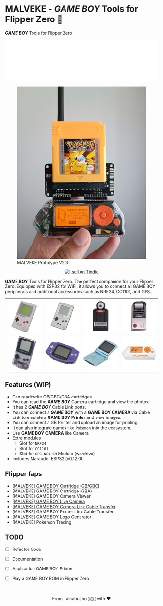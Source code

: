 # MALVEKE - *GAME BOY* Tools for Flipper Zero 🐬

***GAME BOY*** Tools for Flipper Zero

<picture>
    <source media="(prefers-color-scheme: dark)" srcset="./assets/logo.png">
    <source media="(prefers-color-scheme: light)" srcset="./assets/logo-b.png">
    <img
        alt="MALVEKE Logo"
        src="./assets/logo.png">
</picture>

<figure>
    <img src="./assets/proto.jpg" />
    <figcaption>MALVEKE Prototype V2.3</figcaption>
</figure>

<p align='center'>
<a href="https://www.tindie.com/stores/efuentealba/?ref=offsite_badges&utm_source=sellers_efuentealba&utm_medium=badges&utm_campaign=badge_large"><img src="https://d2ss6ovg47m0r5.cloudfront.net/badges/tindie-larges.png" alt="I sell on Tindie" width="200" height="104"></a>
</p>


**GAME BOY** Tools for Flipper Zero. The perfect companion for your Flipper Zero. Equipped with ESP32 for WiFi, it allows you to connect all GAME BOY peripherals and additional accessories such as NRF24, CC1101, and GPS..

<table>
  <tbody>
    <tr>
      <td style="border: none"><img src="./assets/GB.png" width="100%"/></td>
      <td style="border: none"><img src="./assets/GBP.png" width="100%"/></td>
      <td style="border: none"><img src="./assets/GB-CAM.png" width="100%"/></td>
      <td style="border: none"><img src="./assets/GB-PRINT.png" width="100%"/></td>
    </tr>
    <tr>
      <td style="border: none"><img src="./assets/GBC.png" width="100%"/></td>
      <td style="border: none"><img src="./assets/GBA.png" width="100%"/></td>
      <td style="border: none"><img src="./assets/GBASP.png" width="100%"/></td>
      <td style="border: none"><img src="./assets/FLIPPER.png" width="100%"/></td>
    </tr>
  </tbody>
</table>

## Features (WIP)

- Can read/write GB/GBC/GBA cartridges.
- You can read the ***GAME BOY*** Camera cartridge and view the photos.
- It has 2 ***GAME BOY*** Cable Link ports.
- You can connect a ***GAME BOY*** with a **GAME BOY CAMERA** via Cable Link to emulate a **GAME BOY Printer** and view images.
- You can connect a GB Printer and upload an image for printing.
- It can also integrate games like `Pokemon` into the ecosystem.
- Use **GAME BOY CAMERA** like Camera
- Extra modules
    - Slot for `NRF24`
    - Slot for `CC1101`.
    - Slot for `GPS NEO-6M` Module (wardrive)
- Includes Marauder ESP32 (v0.12.0).


## Flipper faps
- [[MALVEKE] GAME BOY Cartridge  (GB/GBC)](./flipper_companion_apps/applications/external/malveke_gb_cartridge/README.md)
- [MALVEKE] GAME BOY Cartridge  (GBA)
- [MALVEKE] GAME BOY Camera Viewer 
- [[MALVEKE] GAME BOY Live Camera](./flipper_companion_apps/applications/external/malveke_gb_live_camera/README.md)
- [[MALVEKE] GAME BOY Camera Link Cable Transfer](./flipper_companion_apps/applications/external/malveke_gb_link_camera/README.md)
- [MALVEKE] GAME BOY Printer Link Cable Transfer
- [MALVEKE] GAME BOY Logo Generator
- [MALVEKE] Pokemon Trading

## TODO
- [ ] Refactor Code
- [ ] Documentation
- [ ] Application GAME BOY Printer
- [ ] Play a GAME BOY ROM in Flipper Zero


<p align='center'>
<br />
<br />
From Talcahuano 🇨🇱 with ❤ 
</p>
